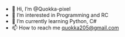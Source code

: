 - 👋 Hi, I’m @Quokka-pixel
- 👀 I’m interested in Programming and RC
- 🌱 I’m currently learning Python, C# 
- 📫 How to reach me quokka205@gmail.com

<!---
Quokka-pixel/Quokka-pixel is a ✨ special ✨ repository because its `README.md` (this file) appears on your GitHub profile.
You can click the Preview link to take a look at your changes.
--->
